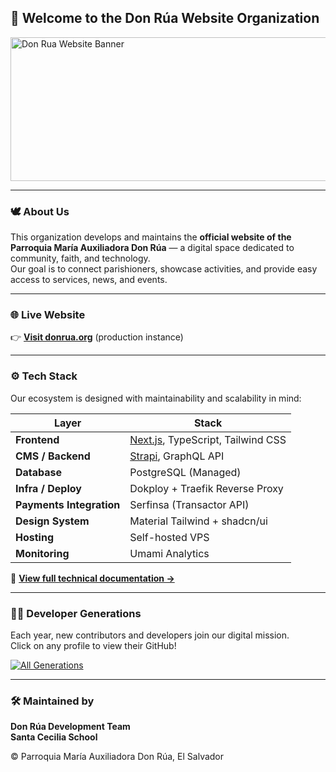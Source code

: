 ## 👋 Welcome to the Don Rúa Website Organization

<img width="1267" height="230" alt="Don Rua Website Banner" src="https://github.com/user-attachments/assets/3fed8780-1646-4223-b918-56d57c302a63" />

---

### 🕊️ About Us
This organization develops and maintains the **official website of the Parroquia María Auxiliadora Don Rúa** — a digital space dedicated to community, faith, and technology.  
Our goal is to connect parishioners, showcase activities, and provide easy access to services, news, and events.

---

### 🌐 Live Website
👉 **[Visit donrua.org](https://salesianosdonrua.com/)** (production instance)

---

### ⚙️ Tech Stack
Our ecosystem is designed with maintainability and scalability in mind:

| Layer | Stack |
|-------|--------|
| **Frontend** | [Next.js](https://nextjs.org/), TypeScript, Tailwind CSS |
| **CMS / Backend** | [Strapi](https://strapi.io/), GraphQL API |
| **Database** | PostgreSQL (Managed) |
| **Infra / Deploy** | Dokploy + Traefik Reverse Proxy |
| **Payments Integration** | Serfinsa (Transactor API) |
| **Design System** | Material Tailwind + shadcn/ui |
| **Hosting** | Self-hosted VPS |
| **Monitoring** | Umami Analytics |

📘 **[View full technical documentation →](https://github.com/don-rua/don-rua-docs)**

---

### 👩‍💻 Developer Generations
Each year, new contributors and developers join our digital mission.  
Click on any profile to view their GitHub!

[![All Generations](https://don-rua.github.io/don-rua-teams/public/ALL-GENS.svg)](https://don-rua.github.io/don-rua-teams/public/ALL-GENS.svg)

---

### 🛠️ Maintained by
**Don Rúa Development Team**  
**Santa Cecilia School** 

© Parroquia María Auxiliadora Don Rúa, El Salvador
